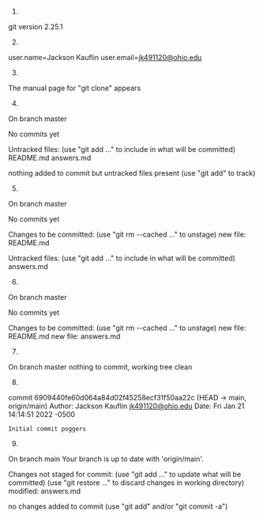 1.
git version 2.25.1

2.
user.name=Jackson Kauflin
user.email=jk491120@ohio.edu

3.
The manual page for "git clone" appears

4.
On branch master

No commits yet

Untracked files:
  (use "git add <file>..." to include in what will be committed)
        README.md
        answers.md

nothing added to commit but untracked files present (use "git add" to track)

5.
On branch master

No commits yet

Changes to be committed:
  (use "git rm --cached <file>..." to unstage)
        new file:   README.md

Untracked files:
  (use "git add <file>..." to include in what will be committed)
        answers.md

6.
On branch master

No commits yet

Changes to be committed:
  (use "git rm --cached <file>..." to unstage)
        new file:   README.md
        new file:   answers.md

7.
On branch master
nothing to commit, working tree clean

8.
commit 6909440fe60d064a84d02f45258ecf31f50aa22c (HEAD -> main, origin/main)
Author: Jackson Kauflin <jk491120@ohio.edu>
Date:   Fri Jan 21 14:14:51 2022 -0500

    Initial commit poggers

9.
On branch main
Your branch is up to date with 'origin/main'.

Changes not staged for commit:
  (use "git add <file>..." to update what will be committed)
  (use "git restore <file>..." to discard changes in working directory)
        modified:   answers.md

no changes added to commit (use "git add" and/or "git commit -a")